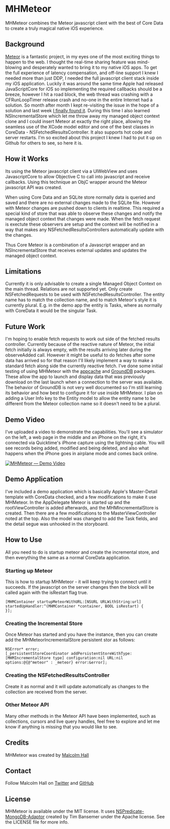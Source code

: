 # MHMeteor
MHMeteor combines the Meteor javascript client with the best of Core Data to create a truly magical native iOS experience.

## Background
[Meteor](http://www.meteor.com) is a fantastic project, in my eyes one of the most exciting things to happen to the web. I thought the real-time sharing feature was mind-blowing and desperately wanted to bring it to my native iOS apps. To get the full experience of latency compensation, and off-line support I knew I needed more than just DDP, I needed the full javascript client stack inside my iOS application. Luckily it was around the same time Apple had released JavaScriptCore for iOS so implementing the required callbacks should be a breeze, however I hit a road block, the web thread was crashing with a CFRunLoopTimer release crash and no-one in the entire Internet had a solution. So month after month I kept re-visiting the issue in the hope of a solution and last week [I finally found it](http://stackoverflow.com/questions/23168779/ios-cfrunlooptimer-release-message-sent-to-deallocated-instance-error-debug/31673605#31673605). During this time I also learned NSIncrementalStore which let me throw away my managed object context clone and I could insert Meteor at exactly the right place, allowing the seamless use of the XCode model editor and one of the best classes in CoreData - NSFetchedResultsController. It also supports hot code and server restarts. I'm so excited about this project I knew I had to put it up on Github for others to see, so here it is. 

## How it Works
Its using the Meteor javascript client via a UIWebView and uses JavascriptCore to allow Objective C to call into javascript and receive callbacks. Using this technique an ObjC wrapper around the Meteor javascript API was created.

When using Core Data and an SQLite store normally data is queried and saved and there are no external changes made to the SQLite file. However with Meteor changes are pushed down to clients in realtime. This required a special kind of store that was able to observe these changes and notify the managed object context that changes were made. When the fetch request is exectute these observers are setup and the context will be notified in a way that makes any NSFetchedResultsControllers automatically update with the changes.

Thus Core Meteor is a combination of a Javascript wrapper and an NSIncrementalStore that receives external updates and updates the managed object context. 

## Limitations
Currently it is only advisable to create a single Managed Object Context on the main thread.
Relations are not supported yet.
Only create NSFetchedRequests to be used with NSFetchedResultsController.
The entity name has to match the collection name, and to match Meteor's style it is currently plural. E.g. in the demo app the entity is Tasks, where as normally with CoreData it would be the singular Task.

## Future Work
I'm hoping to enable fetch requests to work out side of the fetched results controller. Currently because of the reactive nature of Meteor, the initial fetch initially is always empty, with the results arriving later during the observeAdded call. However it might be useful to do fetches after some data has arrived so for that reason I'll likely implement a way to make a standard fetch along side the currently reactive fetch.
I've done some initial testing of using MHMeteor with the [appcache](https://github.com/meteor/meteor/wiki/AppCache) and [GroundDB](https://github.com/GroundMeteor/db) packages. These allow the app to launch and display data that was previously download on the last launch when a connection to the server was available. The behavior of GroundDB is not very well documented so I'm still learning its behavior and how best to configure it for use inside MHMeteor.
I plan on adding a User Info key to the Entity model to allow the entity name to be different from the Meteor collection name so it doesn't need to be a plural.

## Demo Video
I've uploaded a video to demonstrate the capabilities. You'll see a simulator on the left, a web page in the middle and an iPhone on the right, it's connected via Quicktime's iPhone capture using the lightning cable. You will see records being added, modified and being deleted, and also what happens when the iPhone goes in airplane mode and comes back online.

[![MHMeteor — Demo Video](http://img.youtube.com/vi/hPbU_gfHXu8/0.jpg)](https://www.youtube.com/watch?v=hPbU_gfHXu8) 

## Demo Application
I've included a demo application which is basically Apple's Master-Detail template with CoreData checked, and a few modifications to make it use MHMeteor. In the AppDelegate Meteor is started up and the rootViewController is added afterwards, and the MHMIncrementalStore is created. Then there are a few modifications to the MasterViewController noted at the top. Also the model was changed to add the Task fields, and the detail segue was unhooked in the storyboard.

## How to Use
All you need to do is startup meteor and create the incremental store, and then everything the same as a normal CoreData application.

### Starting up Meteor
This is how to startup MHMeteor - it will keep trying to connect until it succeeds. If the javascript on the server changes then the block will be called again with the isRestart flag true.
```objc
[MHMContainer startupMeteorWithURL:[NSURL URLWithString:url] startedUpHandler:^(MHMContainer *container, BOOL isRestart) {
}];
```

### Creating the Incremental Store
Once Meteor has started and you have the instance, then you can create add the MHMeteorIncrementalStore persistent stor as follows:
```objc
NSError* error;
[_persistentStoreCoordinator addPersistentStoreWithType:[MHMIncrementalStore type] configuration:nil URL:nil options:@{@"meteor" : _meteor} error:&error];
```

### Creating the NSFetchedResultsController
Create it as normal and it will update automatically as changes to the collection are received from the server.

### Other Meteor API
Many other methods in the Meteor API have been implemented, such as collections, cursors and live query handles, feel free to explore and let me know if anything is missing that you would like to see.

## Credits
MHMeteor was created by [Malcolm Hall](http://www.malcolmhall.com)

## Contact 
Follow Malcolm Hall on [Twitter](http://twitter.com/malhal) and [GitHub](http://github.com/malhal)

## License
MHMeteor is available under the MIT license.
It uses [NSPredicate-MongoDB-Adaptor](https://github.com/tjboneman/NSPredicate-MongoDB-Adaptor) created by Tim Bansemer under the Apache license.
See the LICENSE file for more info.
